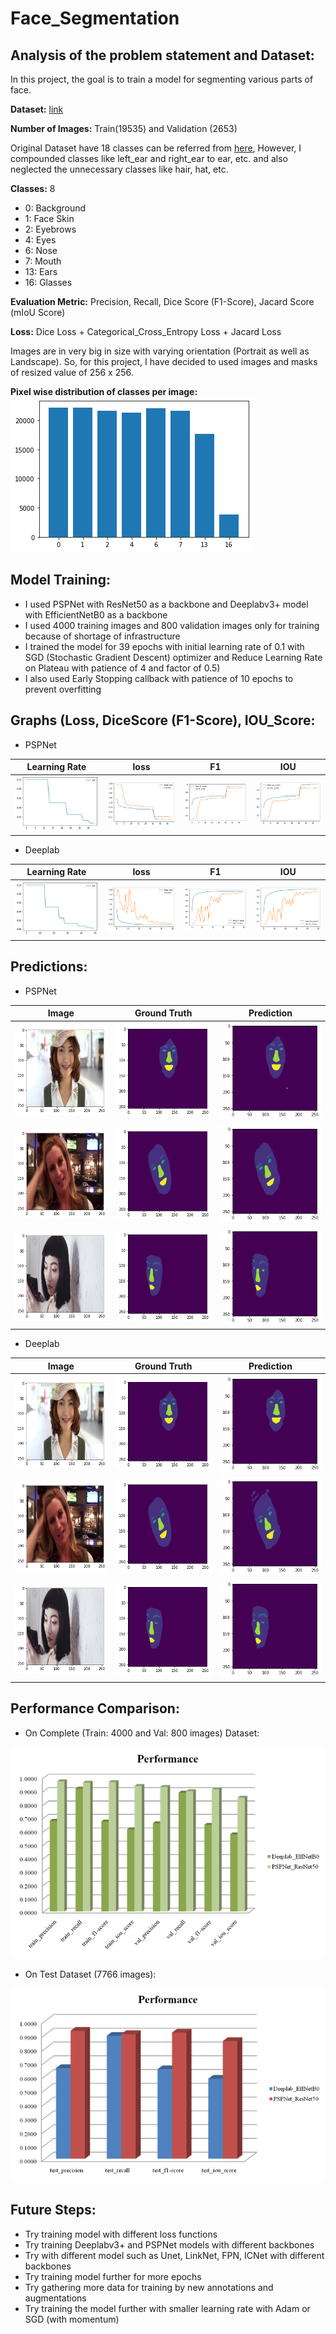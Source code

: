 # Face_Segmentation

## Analysis of the problem statement and Dataset:
In this project, the goal is to train a model for segmenting various parts of face.

**Dataset:** [link](https://www.kaggle.com/datasets/ashish2001/multiclass-face-segmentation)

**Number of Images:** Train(19535) and Validation (2653)

Original Dataset have 18 classes can be referred from [here](https://www.kaggle.com/datasets/ashish2001/512x512-face-parsing-segmentation-tfrecords), However, I compounded classes like left_ear and right_ear to ear, etc. and also neglected the unnecessary classes like hair, hat, etc. 

**Classes:** 8   
- 0: Background
- 1: Face Skin
- 2: Eyebrows
- 4: Eyes
- 6: Nose
- 7: Mouth
- 13: Ears
- 16: Glasses
  
**Evaluation Metric:** Precision, Recall, Dice Score (F1-Score), Jacard Score (mIoU Score)

**Loss:** Dice Loss + Categorical_Cross_Entropy Loss + Jacard Loss

Images are in very big in size with varying orientation (Portrait as well as Landscape). So, for this project, I have decided to used images and masks of resized
value of 256 x 256.

**Pixel wise distribution of classes per image:**
![Distribution of Dataset](https://github.com/tshr-d-dragon/Face_Segmentation/blob/main/Distribution%20of%20Dataset.png)

## Model Training:
- I used PSPNet with ResNet50 as a backbone and Deeplabv3+ model with EfficientNetB0 as a backbone
- I used 4000 training images and 800 validation images only for training because of shortage of infrastructure
- I trained the model for 39 epochs with initial learning rate of 0.1 with SGD (Stochastic Gradient Descent) optimizer and Reduce Learning Rate on Plateau with patience of 4 and factor of 0.5)
- I also used Early Stopping callback with patience of 10 epochs to prevent overfitting


## Graphs (Loss, DiceScore (F1-Score), IOU_Score:

- PSPNet

| Learning Rate | loss | F1 | IOU |
|:---:|:---:|:---:|:---:|
| ![LR](https://github.com/tshr-d-dragon/Face_Segmentation/blob/main/PSPNet_images/LR_PSPNet.png) | ![loss](https://github.com/tshr-d-dragon/Face_Segmentation/blob/main/PSPNet_images/loss_PSPNet.png) | ![F1](https://github.com/tshr-d-dragon/Face_Segmentation/blob/main/PSPNet_images/F1Score_PSPNet.png) | ![IOU](https://github.com/tshr-d-dragon/Face_Segmentation/blob/main/PSPNet_images/IOU_PSPNet.png) |

- Deeplab

| Learning Rate | loss | F1 | IOU |
|:---:|:---:|:---:|:---:|
| ![LR](https://github.com/tshr-d-dragon/Face_Segmentation/blob/main/Deeplab_images/LR_Deeplab.png) | ![loss](https://github.com/tshr-d-dragon/Face_Segmentation/blob/main/Deeplab_images/loss_Deeplab.png) | ![F1](https://github.com/tshr-d-dragon/Face_Segmentation/blob/main/Deeplab_images/F1Score_Deeplab.png) | ![IOU](https://github.com/tshr-d-dragon/Face_Segmentation/blob/main/Deeplab_images/IOU_Deeplab.png) |

## Predictions:

- PSPNet

| Image | Ground Truth | Prediction |
|---|---|---|
| ![1](https://github.com/tshr-d-dragon/Face_Segmentation/blob/main/PSPNet_images/test_10.png) | ![2](https://github.com/tshr-d-dragon/Face_Segmentation/blob/main/PSPNet_images/test_10_mask.png) | ![3](https://github.com/tshr-d-dragon/Face_Segmentation/blob/main/PSPNet_images/test_10_pred.png) |
| ![1](https://github.com/tshr-d-dragon/Face_Segmentation/blob/main/PSPNet_images/test_50.png) | ![2](https://github.com/tshr-d-dragon/Face_Segmentation/blob/main/PSPNet_images/test_50_mask.png) | ![3](https://github.com/tshr-d-dragon/Face_Segmentation/blob/main/PSPNet_images/test_50_pred.png) |
| ![1](https://github.com/tshr-d-dragon/Face_Segmentation/blob/main/PSPNet_images/test_100.png) | ![2](https://github.com/tshr-d-dragon/Face_Segmentation/blob/main/PSPNet_images/test_100_mask.png) | ![3](https://github.com/tshr-d-dragon/Face_Segmentation/blob/main/PSPNet_images/test_100_pred.png) |

- Deeplab

| Image | Ground Truth | Prediction |
|---|---|---|
| ![1](https://github.com/tshr-d-dragon/Face_Segmentation/blob/main/Deeplab_images/test_10.png) | ![2](https://github.com/tshr-d-dragon/Face_Segmentation/blob/main/Deeplab_images/test_10_mask.png) | ![3](https://github.com/tshr-d-dragon/Face_Segmentation/blob/main/Deeplab_images/test_10_pred.png) |
| ![1](https://github.com/tshr-d-dragon/Face_Segmentation/blob/main/Deeplab_images/test_50.png) | ![2](https://github.com/tshr-d-dragon/Face_Segmentation/blob/main/Deeplab_images/test_50_mask.png) | ![3](https://github.com/tshr-d-dragon/Face_Segmentation/blob/main/Deeplab_images/test_50_pred.png) |
| ![1](https://github.com/tshr-d-dragon/Face_Segmentation/blob/main/Deeplab_images/test_100.png) | ![2](https://github.com/tshr-d-dragon/Face_Segmentation/blob/main/Deeplab_images/test_100_mask.png) | ![3](https://github.com/tshr-d-dragon/Face_Segmentation/blob/main/Deeplab_images/test_100_pred.png) |

## Performance Comparison:

- On Complete (Train: 4000 and Val: 800 images) Dataset:

![TrainVal](https://github.com/tshr-d-dragon/Face_Segmentation/blob/main/Performance_TrainVal.png)


- On Test Dataset (7766 images):

![Test](https://github.com/tshr-d-dragon/Face_Segmentation/blob/main/Performance_Test.png)

## Future Steps:
-   Try training model with different loss functions
-   Try training Deeplabv3+ and PSPNet models with different backbones
-   Try with different model such as Unet, LinkNet, FPN, ICNet with different backbones
-   Try training model further for more epochs
-   Try gathering more data for training by new annotations and augmentations
-   Try training the model further with smaller learning rate with Adam or SGD (with momentum)
